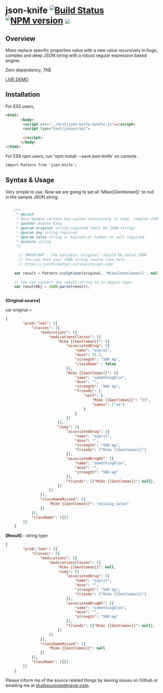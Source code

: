 # json-knife [![Build Status](https://travis-ci.org/Andrew-Kang-G/json-knife.svg?branch=master)](https://travis-ci.org/Andrew-Kang-G/json-knife) [![NPM version](https://img.shields.io/npm/v/json-knife.svg)](https://www.npmjs.com/package/json-knife) [![](https://data.jsdelivr.com/v1/package/gh/Andrew-Kang-G/json-knife/badge)](https://www.jsdelivr.com/package/gh/Andrew-Kang-G/json-knife)
## Overview
Mass replace specific properties value with a new value recursively in huge, complex and deep JSON string 
with a robust regular expression based engine.

Zero dependency, 7KB

<a href="http://jsfiddle.net/AndrewKang/mq7v54h3/" target="_blank">LIVE DEMO</a>


## Installation

For ES5 users,

``` html
<html>
       <body>
       	<script src="../dist/json-knife.bundle.js"></script>
       	<script type="text/javascript">
         
       	</script>
       </body>
</html>
```

For ES6 npm users, run 'npm install --save json-knife' on console.

``` html
import Pattern from 'json-knife';
```

## Syntax & Usage
Very simple to use. Now we are going to set all 'Mike{[Gentleman]}' to null in the sample JSON string.

```javascript

    /**
     * @brief
     * Mass Update certain key-values recursively in huge, complex JSON string trees
     * @author Andrew Kang
     * @param original string required (must be JSON string)
     * @param key string required
     * @param value string or boolean or number or null required
     * @return string
     */
    
      // IMPORTANT : the variable 'original' should be valid JSON.
      // You can test your JSON string source like here. 
      // https://jsonformatter.curiousconcept.com/
    
    var result = Pattern.sculptJson(original, 'Mike{[Gentleman]}', null);
    
    // You can convert the result string to an object type.
    var resultObj = JSON.parse(result);
    
```
**[Original source]**

var original =
```json
{
        "prob\"lems": [{
            "classes": [{
                "medications": [{
                    "medicationsClasses": [{
                        "Mike {[Gentleman]}": [{
                            "associatedDrug": [{
                                "name": "asprin",
                                "dose": 35.3,
                                "strength": "500 mg",
                                "className" : false
                            }],
                            "Mike {[Gentleman]}": [{
                                "name": "somethingElse",
                                "dose": "",
                                "strength": "500 mg",
                                "friends": {
                                    "self": {
                                        "Mike {[Gentleman]}": "33",
                                        "names": ["aa"]
                                    }
                                }
                            }]
                        }],
                        "Judy": [{
                            "associatedDrug": [{
                                "name": "asprin",
                                "dose": "",
                                "strength": "500 mg",
                                "friends": ["Mike {[Gentleman]}"]
                            }],
                            "associatedDrug#2": [{
                                "name": "somethingElse",
                                "dose": "",
                                "strength": "500 mg"
                            }],
                            "friends": [{"Mike {[Gentleman]}": null}, {"Mike {[Gentleman]}": [["c[ 3\"5ool", 35], ["ca],[1\"3lm"], 53]}, "Jackson", "Mike {[Gentleman]}"]
                        }]
                    }]
                }],
                "classNameMissed": [{
                    "Mike {[Gentleman]}": "missing_value"
                }]
            }],
            "className": [{}]
        }]
    }
```
**[Result]** - string type

```json
{
        "prob\"lems": [{
            "classes": [{
                "medications": [{
                    "medicationsClasses": [{
                        "Mike {[Gentleman]}": null,
                        "Judy": [{
                            "associatedDrug": [{
                                "name": "asprin",
                                "dose": "",
                                "strength": "500 mg",
                                "friends": ["Mike {[Gentleman]}"]
                            }],
                            "associatedDrug#2": [{
                                "name": "somethingElse",
                                "dose": "",
                                "strength": "500 mg"
                            }],
                            "friends": [{"Mike {[Gentleman]}": null}, {"Mike {[Gentleman]}": null}, "Jackson", "Mike {[Gentleman]}"]
                        }]
                    }]
                }],
                "classNameMissed": [{
                    "Mike {[Gentleman]}": null
                }]
            }],
            "className": [{}]
        }]
    }
```

Please inform me of the source related things by leaving issues on Github or emailing me at studypurpose@naver.com.